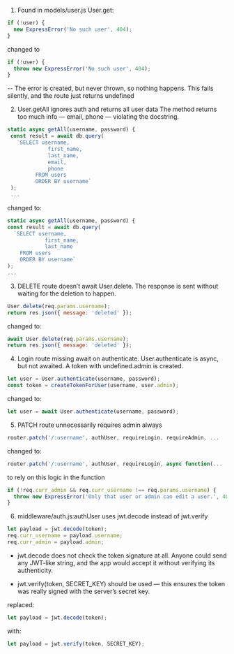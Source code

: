 1. Found in models/user.js User.get:
```js
if (!user) {
  new ExpressError('No such user', 404);
}
```
changed to 
```js
if (!user) {
  throw new ExpressError('No such user', 404);
}
```
-- The error is created, but never thrown, so nothing happens. This fails silently, and the route just returns undefined

2. User.getAll ignores auth and returns all user data
 The method returns too much info — email, phone — violating the docstring.
 ```js
 static async getAll(username, password) {
  const result = await db.query(
    `SELECT username,
              first_name,
              last_name,
              email,
              phone
          FROM users 
          ORDER BY username`
  );
  ...
```
changed to:
```js
static async getAll(username, password) {
const result = await db.query(
  `SELECT username,
            first_name,
            last_name
    FROM users 
    ORDER BY username`
);
...
```
3. DELETE route doesn’t await User.delete. The response is sent without waiting for the deletion to happen.
```js
User.delete(req.params.username);
return res.json({ message: 'deleted' });
```
changed to:
```js
await User.delete(req.params.username);
return res.json({ message: 'deleted' });
```

4. Login route missing await on authenticate.
User.authenticate is async, but not awaited. A token with undefined.admin is created.
```js
let user = User.authenticate(username, password);
const token = createTokenForUser(username, user.admin);
```
changed to:
```js
let user = await User.authenticate(username, password);
```

5. PATCH route unnecessarily requires admin always
```js
router.patch('/:username', authUser, requireLogin, requireAdmin, ...
```
changed to:
```js
router.patch('/:username', authUser, requireLogin, async function(...
```
to rely on this logic in the function
```js
if (!req.curr_admin && req.curr_username !== req.params.username) {
  throw new ExpressError('Only that user or admin can edit a user.', 401);
}
```

6. middleware/auth.js:authUser uses jwt.decode instead of jwt.verify
```js
let payload = jwt.decode(token);
req.curr_username = payload.username;
req.curr_admin = payload.admin;
```
* jwt.decode does not check the token signature at all.
Anyone could send any JWT-like string, and the app would accept it without verifying its authenticity.

* jwt.verify(token, SECRET_KEY) should be used — this ensures the token was really signed with the server’s secret key.

replaced:
```js
let payload = jwt.decode(token);
```
with:
```js
let payload = jwt.verify(token, SECRET_KEY);
```